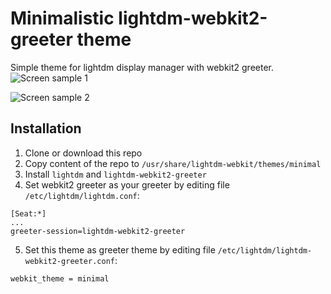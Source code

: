 # Minimalistic lightdm-webkit2-greeter theme
Simple theme for lightdm display manager with webkit2 greeter.
![Screen sample 1](https://github.com/dimaglushkov/lightdm-webkit2-theme-minimal/blob/master/assets/screenshots/screenshot-1.jpg)

![Screen sample 2](https://github.com/dimaglushkov/lightdm-webkit2-theme-minimal/blob/master/assets/screenshots/screenshot-2.jpg)


## Installation
1. Clone or download this repo
2. Copy content of the repo to `/usr/share/lightdm-webkit/themes/minimal`
2. Install `lightdm` and `lightdm-webkit2-greeter`
4. Set webkit2 greeter as your greeter by editing file `/etc/lightdm/lightdm.conf`:
```
[Seat:*]
...
greeter-session=lightdm-webkit2-greeter
```

5. Set this theme as greeter theme by editing file `/etc/lightdm/lightdm-webkit2-greeter.conf`:
```
webkit_theme = minimal
```
